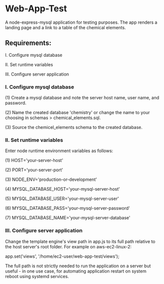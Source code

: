 # Web-App-Test
A node-express-mysql application for testing purposes. The app renders a
landing page and a link to a table of the chemical elements. 

## Requirements:
I. Configure mysql database

II. Set runtime variables

III. Configure server application

### I. Configure mysql database
(1) Create a mysql database and note the server host name, user name, and
password.

(2) Name the created database 'chemistry' or change the name to your choosing
in schemas > chemical_elements.sql.

(3) Source the chemicel_elements schema to the created database.

### II. Set runtime variables
Enter node runtime environment variables as follows:

(1) HOST='your-server-host'

(2) PORT='your-server-port'

(3) NODE_ENV='production-or-development'

(4) MYSQL_DATABASE_HOST='your-mysql-server-host'

(5) MYSQL_DATABASE_USER='your-mysql-server-user'

(6) MYSQL_DATABASE_PASS='your-mysql-server-password'

(7) MYSQL_DATABASE_NAME='your-mysql-server-database'

### III. Configure server application
Change the template engine's view path in app.js to its full path relative to
the host server's root folder. For example on aws-ec2-linux-2:

app.set('views', '/home/ec2-user/web-app-test/views');

The full path is not strictly needed to run the application on a server but
useful - in one use case, for automating application restart on system reboot
using systemd services.